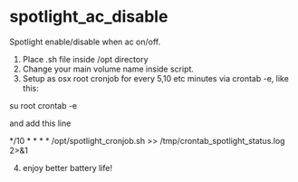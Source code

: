 # spotlight_ac_disable
Spotlight enable/disable when ac on/off. 

1. Place .sh file inside /opt directory
2. Change your main volume name inside script.
3. Setup as osx root cronjob for every 5,10 etc minutes via crontab -e, like this:

su root
crontab -e

and add this line

*/10 * * * * /opt/spotlight_cronjob.sh >> /tmp/crontab_spotlight_status.log 2>&1


4. enjoy better battery life!
